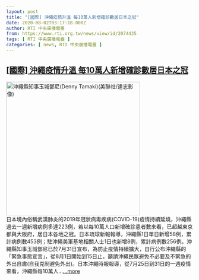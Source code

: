```yaml
---
layout: post
title: "[國際] 沖繩疫情升溫 每10萬人新增確診數居日本之冠"
date: 2020-08-02T03:17:18.000Z
author: RTI 中央廣播電臺
from: https://www.rti.org.tw/news/view/id/2074435
tags: [ RTI 中央廣播電臺 ]
categories: [ news, RTI 中央廣播電臺 ]
---
```

<!--1596338238000-->
[[國際] 沖繩疫情升溫 每10萬人新增確診數居日本之冠](https://www.rti.org.tw/news/view/id/2074435)
------

<div>
<img src="https://static.rti.org.tw/assets/thumbnails/2020/04/27/3aa6703f007f21c2a867e8c617061558.jpg" width="360" alt="沖繩縣知事玉城鄧尼(Denny Tamaki)(美聯社/達志影像)" title="沖繩縣知事玉城鄧尼(Denny Tamaki)(美聯社/達志影像)"><br>日本境內俗稱武漢肺炎的2019年冠狀病毒疾病(COVID-19)疫情持續延燒，沖繩縣過去一週新增病例多達223例，若以每10萬人口新增確診患者數來看，已超越東京都與大阪府，居日本各地之冠。日本琉球新報報導，沖繩縣1日單日新增58例，累計病例數453例；駐沖繩美軍基地相關人士1日也新增8例，累計病例數256例。沖繩縣知事玉城鄧尼已於7月31日宣布，為防止疫情持續擴大，自行公布沖繩縣的「緊急事態宣言」，從8月1日開始到15日止，籲請沖繩民眾避免不必要及不緊急的外出自肅(自我克制避免外出)。日本沖繩時報報導，從7月25日到31日的一週疫情來看，沖繩縣每10萬人...<a target="_blank" href="https://www.rti.org.tw/news/view/id/2074435">...more</a>
</div>
